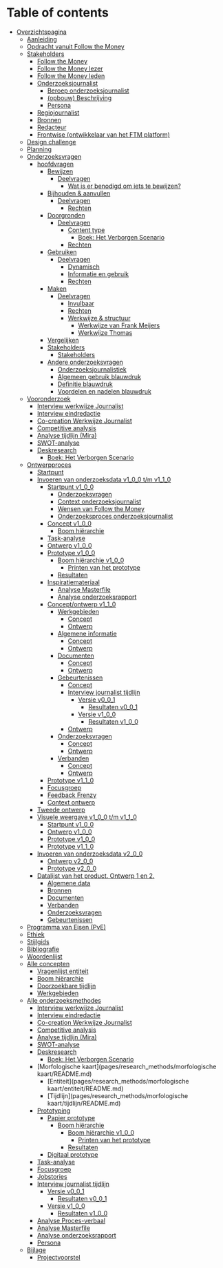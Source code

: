 # Table of contents
* [Overzichtspagina](README.md)
	* [Aanleiding](pages/aanleiding/README.md)
	* [Opdracht vanuit Follow the Money](pages/opdracht_vanuit_follow-the-money/README.md)
	* [Stakeholders](pages/stakeholders/README.md)
		* [Follow the Money](pages/stakeholders/follow_the_money/README.md)
		* [Follow the Money lezer](pages/stakeholders/follow_the_money_lezer/README.md)
		* [Follow the Money leden](pages/stakeholders/follow_the_money_leden/README.md)
		* [Onderzoeksjournalist](pages/stakeholders/onderzoeksjournalist/README.md)
			* [Beroep onderzoeksjournalist](pages/onderzoeksvragen/deelvragen/onderzoeksjournalistiek/README.md)
			* [(opbouw) Beschrijving](pages/stakeholders/onderzoeksjournalist/description.md)
			* [Persona](pages/research_methods/persona/README.md)
		* [Regiojournalist](pages/stakeholders/regiojournalist/README.md)
		* [Bronnen](pages/stakeholders/bronnen/README.md)
		* [Redacteur](pages/stakeholders/redacteur/README.md)
		* [Frontwise (ontwikkelaar van het FTM platform)](pages/stakeholders/frontwise/README.md)
	* [Design challenge](pages/design-challenge/README.md)
	* [Planning](pages/planning/README.md)
	* [Onderzoeksvragen](pages/onderzoeksvragen/README.md)
		* [hoofdvragen](pages/onderzoeksvragen/hoofdvragen/README.md)
			* [Bewijzen](pages/onderzoeksvragen/hoofdvragen/bewijzen/README.md)
				* [Deelvragen](pages/onderzoeksvragen/deelvragen/README.md)
					* [Wat is er benodigd om iets te bewijzen?](pages/onderzoeksvragen/deelvragen/benodigd_bewijs/README.md)
			* [Bijhouden & aanvullen](pages/onderzoeksvragen/hoofdvragen/bijhouden_aanvullen/README.md)
				* [Deelvragen](pages/onderzoeksvragen/deelvragen/README.md)
					* [Rechten](pages/onderzoeksvragen/deelvragen/rechten/README.md)
			* [Doorgronden](pages/onderzoeksvragen/hoofdvragen/doorgronden/README.md)
				* [Deelvragen](pages/onderzoeksvragen/deelvragen/README.md)
					* [Content type](pages/onderzoeksvragen/deelvragen/content-type/README.md)
						* [Boek: Het Verborgen Scenario](pages/research_methods/deskresearch/verborgen-scenario/README.md#alle-relevante-gebeurtenissen-inventariseren-door-middel-van-een-tijdlijn)
					* [Rechten](pages/onderzoeksvragen/deelvragen/rechten/README.md)
			* [Gebruiken](pages/onderzoeksvragen/hoofdvragen/gebruiken/README.md)
				* [Deelvragen](pages/onderzoeksvragen/deelvragen/README.md)
					* [Dynamisch](pages/onderzoeksvragen/deelvragen/dynamisch/README.md)
					* [Informatie en gebruik](pages/onderzoeksvragen/deelvragen/informatie_en_gebruik/README.md)
					* [Rechten](pages/onderzoeksvragen/deelvragen/rechten/README.md)
			* [Maken](pages/onderzoeksvragen/hoofdvragen/maken/README.md)
				* [Deelvragen](pages/onderzoeksvragen/deelvragen/README.md)
					* [Invulbaar](pages/onderzoeksvragen/deelvragen/invulbaar/README.md)
					* [Rechten](pages/onderzoeksvragen/deelvragen/rechten/README.md)
					* [Werkwijze & structuur](pages/onderzoeksvragen/deelvragen/werkwijze-onderzoeksjournalist/README.md)
						* [Werkwijze van Frank Meijers](pages/research_methods/co-creation/werkwijze_frank-meijers/README.md)
						* [Werkwijze Thomas](pages/research_methods/interview/onderzoeksjournalist/werkwijze_thomas-bollen/README.md)
			* [Vergelijken](pages/onderzoeksvragen/hoofdvragen/vergelijken/README.md)
			* [Stakeholders](pages/onderzoeksvragen/deelvragen/stakeholders/README.md)
				* [Stakeholders](pages/stakeholders/README.md)
			* [Andere onderzoeksvragen]()
				* [Onderzoeksjournalistiek](pages/onderzoeksvragen/deelvragen/onderzoeksjournalistiek/README.md)
				* [Algemeen gebruik blauwdruk](pages/onderzoeksvragen/deelvragen/algemeen_gebruik_blauwdruk/README.md)
				* [Definitie blauwdruk](pages/onderzoeksvragen/deelvragen/definitie_blauwdruk/README.md)
				* [Voordelen en nadelen blauwdruk](pages/onderzoeksvragen/deelvragen/voordelen_nadelen/README.md)
	* [Vooronderzoek]()
		* [Interview werkwijze Journalist](pages/research_methods/interview/onderzoeksjournalist/werkwijze_thomas-bollen/README.md)
		* [Interview eindredactie](pages/research_methods/interview/eindredactie/README.md)
		* [Co-creation Werkwijze Journalist](pages/research_methods/co-creation/werkwijze_frank-meijers/README.md)
		* [Competitive analysis](pages/research_methods/competitive_analysis/README.md)
		* [Analyse tijdlijn (Mira)](pages/research_methods/analyse_content/tijdlijn/README.md)
		* [SWOT-analyse](pages/research_methods/swot-analyse/README.md)
		* [Deskresearch](pages/research_methods/deskresearch/README.md)
			* [Boek: Het Verborgen Scenario](pages/research_methods/deskresearch/verborgen-scenario/README.md)
	* [Ontwerpproces](pages/ontwerpproces/README.md)
		<!-- * [Context ontwerp](pages/ontwerpproces/context/README.md) -->
		* [Startpunt](pages/ontwerpproces/start-point.md)
		* [Invoeren van onderzoeksdata v1_0_0 t/m v1_1_0](pages/ontwerpproces/input/README.md)
			* [Startpunt v1_0_0](pages/ontwerpproces/input/start-point/README.md)
				* [Onderzoeksvragen](pages/ontwerpproces/input/start-point/research-questions/README.md)
				* [Context onderzoeksjournalist](pages/ontwerpproces/input/start-point/context/README.md)
				* [Wensen van Follow the Money](pages/ontwerpproces/input/start-point/wish-client/README.md)
				* [Onderzoeksproces onderzoeksjournalist](pages/ontwerpproces/input/start-point/research-process/README.md)
			* [Concept v1_0_0](pages/ontwerpproces/input/1.0.0/concept.md)
				* [Boom hiërarchie](pages/concepten/entiteit/boom-hiërarchie/README.md)
			* [Task-analyse](pages/research_methods/task-analyse/README.md)
			* [Ontwerp v1_0_0](pages/ontwerpproces/input/1.0.0/README.md)
			* [Prototype v1_0_0](pages/ontwerpproces/input/1.0.0/prototype.md)
				* [Boom hiërarchie v1_0_0](pages/research_methods/prototyping/papier/boom-hiërarchie/1.0.0/README.md)
					* [Printen van het prototype](pages/research_methods/prototyping/papier/boom-hiërarchie/1.0.0/printen.md)
				* [Resultaten](pages/research_methods/prototyping/papier/boom-hiërarchie/1.0.0/resultaten.md)
			* [Inspiratiemateriaal]()
				* [Analyse Masterfile](pages/research_methods/analyse_content/masterfile/README.md)
				* [Analyse onderzoeksrapport](pages/research_methods/analyse_content/onderzoeksrapport/README.md)
			* [Concept/ontwerp v1_1_0](pages/ontwerpproces/input/1.1.0/README.md)
				* [Werkgebieden]()
					* [Concept]()
					* [Ontwerp](pages/ontwerpproces/input/1.1.0/components/sections.md)
				* [Algemene informatie]()
					* [Concept]()
					* [Ontwerp](pages/ontwerpproces/input/1.1.0/components/general-information.md)
				* [Documenten]()
					* [Concept]()
					* [Ontwerp](pages/ontwerpproces/input/1.1.0/components/documents.md)
				* [Gebeurtenissen]()
					* [Concept]()
					* [Interview journalist tijdlijn](pages/research_methods/interview/onderzoeksjournalist/tijdlijn/README.md)
						* [Versie v0_0_1](pages/research_methods/interview/onderzoeksjournalist/tijdlijn/v0.0.1/README.md)
							* [Resultaten v0_0_1](pages/research_methods/interview/onderzoeksjournalist/tijdlijn/v0.0.1/result.md)
						* [Versie v1_0_0](pages/research_methods/interview/onderzoeksjournalist/tijdlijn/v1.0.0/README.md)
							* [Resultaten v1_0_0](pages/research_methods/interview/onderzoeksjournalist/tijdlijn/v1.0.0/result.md)
					* [Ontwerp](pages/ontwerpproces/input/1.1.0/components/events.md)
				* [Onderzoeksvragen]()
					* [Concept]()
					* [Ontwerp](pages/ontwerpproces/input/1.1.0/components/research-questions.md)
				* [Verbanden]()
					* [Concept]()
					* [Ontwerp](pages/ontwerpproces/input/1.1.0/components/connections.md)
			* [Prototype v1_1_0](pages/ontwerpproces/input/1.1.0/prototype.md)
			* [Focusgroep](pages/research_methods/focusgroep/README.md)
			* [Feedback Frenzy](pages/feedback-frenzy/README.md)
			* [Context ontwerp](pages/ontwerpproces/input/context-1.0.0/README.md)
		* [Tweede ontwerp](pages/ontwerpproces/tweede-ontwerp/README.md)
		* [Visuele weergave v1_0_0 t/m v1_1_0](pages/ontwerpproces/output/README.md)
			* [Startpunt v1_0_0](pages/ontwerpproces/output/start-point/README.md)
			* [Ontwerp v1_0_0](pages/ontwerpproces/output/1.0.0/README.md)
			* [Prototype v1_0_0](pages/ontwerpproces/output/1.0.0/prototype.md)
			* [Prototype v1_1_0](pages/ontwerpproces/output/1.1.0/README.md)
		* [Invoeren van onderzoeksdata v2_0_0](pages/ontwerpproces/input/README.md)
			* [Ontwerp v2_0_0](pages/ontwerpproces/input/2.0.0/README.md)
			* [Prototype v2_0_0](pages/ontwerpproces/input/2.0.0/prototype.md)
		* [Datalijst van het product. Ontwerp 1 en 2.](pages/data-lijst/README.md)
			* [Algemene data](pages/data-lijst/general-information/README.md)
			* [Bronnen](pages/data-lijst/sources/README.md)
			* [Documenten](pages/data-lijst/documents/README.md)
			* [Verbanden](pages/data-lijst/connections/README.md)
			* [Onderzoeksvragen](pages/data-lijst/research-questions/README.md)
			* [Gebeurtenissen](pages/data-lijst/events/README.md)
	* [Programma van Eisen (PvE)](pages/programma_van_eisen/README.md)
		<!-- * [Andere data](pages/data-lijst/other/README.md) -->
	* [Ethiek](pages/ethiek/README.md)
	* [Stijlgids](pages/stijlgids/README.md)
	* [Bibliografie](pages/bibliografie/README.md)
	* [Woordenlijst](GLOSSARY.md)
	* [Alle concepten](pages/concepten/README.md)
		* [Vragenlijst entiteit](pages/concepten/vragenlijst-duplicatie/README.md)
		* [Boom hiërarchie](pages/concepten/entiteit/boom-hiërarchie/README.md)
		* [Doorzoekbare tijdlijn](pages/concepten/tijdlijn/README.md)
		* [Werkgebieden](pages/concepten/werkgebieden/README.md)
	* [Alle onderzoeksmethodes](pages/research_methods/README.md)
		* [Interview werkwijze Journalist](pages/research_methods/interview/onderzoeksjournalist/werkwijze_thomas-bollen/README.md)
		* [Interview eindredactie](pages/research_methods/interview/eindredactie/README.md)
		* [Co-creation Werkwijze Journalist](pages/research_methods/co-creation/werkwijze_frank-meijers/README.md)
		* [Competitive analysis](pages/research_methods/competitive_analysis/README.md)
		* [Analyse tijdlijn (Mira)](pages/research_methods/analyse_content/tijdlijn/README.md)
		* [SWOT-analyse](pages/research_methods/swot-analyse/README.md)
		* [Deskresearch](pages/research_methods/deskresearch/README.md)
			* [Boek: Het Verborgen Scenario](pages/research_methods/deskresearch/verborgen-scenario/README.md)
		* [Morfologische kaart](pages/research_methods/morfologische kaart/README.md)
			* [Entiteit](pages/research_methods/morfologische kaart/entiteit/README.md)
			* [Tijdlijn](pages/research_methods/morfologische kaart/tijdlijn/README.md)
		* [Prototyping](pages/research_methods/prototyping/README.md)
			* [Papier prototype](pages/research_methods/prototyping/papier/README.md)
				* [Boom hiërarchie](pages/research_methods/prototyping/papier/boom-hiërarchie/README.md)
					* [Boom hiërarchie v1_0_0](pages/research_methods/prototyping/papier/boom-hiërarchie/1.0.0/README.md)
						* [Printen van het prototype](pages/research_methods/prototyping/papier/boom-hiërarchie/1.0.0/printen.md)
					* [Resultaten](pages/research_methods/prototyping/papier/boom-hiërarchie/1.0.0/resultaten.md)
			* [Digitaal prototype](pages/research_methods/prototyping/digitaal/README.md)
		* [Task-analyse](pages/research_methods/task-analyse/README.md)
		* [Focusgroep](pages/research_methods/focusgroep/README.md)
		* [Jobstories](pages/research_methods/jobstories/README.md)
		* [Interview journalist tijdlijn](pages/research_methods/interview/onderzoeksjournalist/tijdlijn/README.md)
			* [Versie v0_0_1](pages/research_methods/interview/onderzoeksjournalist/tijdlijn/v0.0.1/README.md)
				* [Resultaten v0_0_1](pages/research_methods/interview/onderzoeksjournalist/tijdlijn/v0.0.1/result.md)
			* [Versie v1_0_0](pages/research_methods/interview/onderzoeksjournalist/tijdlijn/v1.0.0/README.md)
				* [Resultaten v1_0_0](pages/research_methods/interview/onderzoeksjournalist/tijdlijn/v1.0.0/result.md)
		<!-- * [Analyse content](pages/research_methods/analyse_content/README.md) -->
		* [Analyse Proces-verbaal](pages/research_methods/analyse_content/proces-verbaal/README.md)
		* [Analyse Masterfile](pages/research_methods/analyse_content/masterfile/README.md)
		* [Analyse onderzoeksrapport](pages/research_methods/analyse_content/onderzoeksrapport/README.md)
		* [Persona](pages/research_methods/persona/README.md)
	* [Bijlage](pages/bijlage/README.md)
		* [Projectvoorstel](pages/bijlage/projectvoorstel/README.md)
